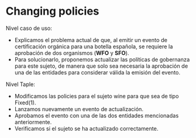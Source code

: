 # Changing policies

Nivel caso de uso:

  - Explicamos el problema actual de que, al emitir un evento de certificación orgánica para una botella española, se requiere la aprobación de dos organismos (**WFO** y **SFO**).
  - Para solucionarlo, proponemos actualizar las políticas de gobernanza para este sujeto, de manera que solo sea necesaria la aprobación de una de las entidades para considerar válida la emisión del evento.

Nivel Taple:
  - Modificamos las policies para el sujeto wine para que sea de tipo Fixed(1).
  - Lanzamos nuevamente un evento de actualización.
  - Aprobamos el evento con una de las dos entidades mencionadas anteriormente.
  - Verificamos si el sujeto se ha actualizado correctamente.